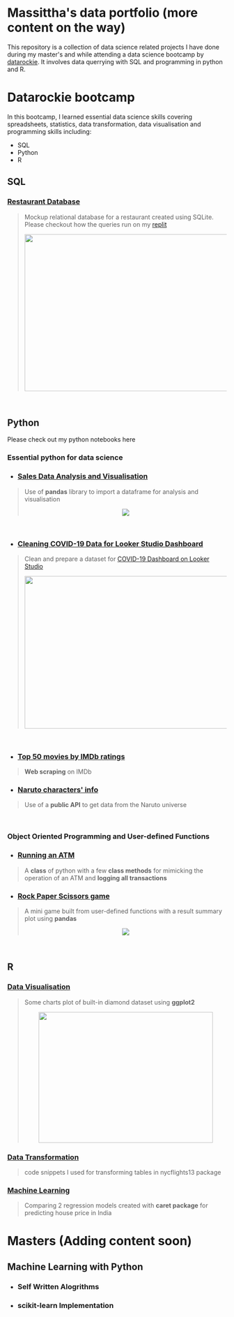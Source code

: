 # Massittha's data portfolio (more content on the way)
This repository is a collection of data science related projects I have done during my master's and while attending a data science bootcamp by [datarockie](https://datarockie.com/).
It involves data querrying with SQL and programming in python and R.


# Datarockie bootcamp
In this bootcamp, I learned essential data science skills covering spreadsheets, statistics, data transformation, data visualisation and programming skills including:
- SQL
- Python
- R

## SQL
### [Restaurant Database](https://github.com/Massittha/data_rockie_sql_project/tree/main)
>Mockup relational database for a restaurant created using SQLite. Please checkout how the queries run on my [replit](https://replit.com/@IamGaff/bootcampbatch08sqlrestaurant)
>  <p align = "center">
> <img src="https://github.com/Massittha/Data-portfolio/assets/93946138/f7ee3731-b400-41d3-8bb6-5b02d2edf39d" width="600" height="360" />

<br>

## Python
Please check out my python notebooks here

### Essential python for data science
- ### [Sales Data Analysis and Visualisation](https://datalore.jetbrains.com/report/static/12XcWoRynSPNSW7x2NCo85/BqHezHwsvi1Emx5W05u9a9)
>Use of **pandas** library to import a dataframe for analysis and visualisation
>  <p align = "center">
>  <img src="https://github.com/Massittha/Data-portfolio/assets/93946138/56e770bd-71b0-4d93-94fb-1c9f66f26c95"  />

<br>

- ### [Cleaning COVID-19 Data for Looker Studio Dashboard](https://github.com/Massittha/Data-portfolio/blob/main/clean_covid_data_viz.ipynb)
>Clean and prepare a dataset for [COVID-19 Dashboard on Looker Studio](https://lookerstudio.google.com/s/ur4CbxWkKMA)
>  <p align = "center">
>  <img src= "https://github.com/Massittha/Data-portfolio/assets/93946138/d25bed25-bfaf-42f8-8f60-c065839ced4c" width="500" height ="350" />
<br>

- ### [Top 50 movies by IMDb ratings](https://github.com/Massittha/Data-portfolio/blob/main/hw04_web_scraping.ipynb)
>**Web scraping** on IMDb

- ### [Naruto characters' info](https://github.com/Massittha/Data-portfolio/blob/main/hw03_API.ipynb)
>Use of a **public API** to get data from the Naruto universe

<br>

###  Object Oriented Programming and User-defined Functions

- ### [Running an ATM](https://github.com/Massittha/Data-portfolio/blob/main/hw02_classATM.ipynb)
>A **class** of python with a few **class methods** for mimicking the operation of an ATM and **logging all transactions**

- ### [Rock Paper Scissors game](https://github.com/Massittha/Data-portfolio/blob/main/hw01_rock_paper_scissors_game.ipynb)
>A mini game built from user-defined functions with a result summary plot using **pandas**
>  <p align = "center">
> <img src="https://github.com/Massittha/Data-portfolio/assets/93946138/35a7fe2c-a8ca-4554-b7e1-59f5ae00ee43"  />

<br>


## R
### [Data Visualisation](https://massittha.github.io/data_visualization_R/)
>Some charts plot of built-in diamond dataset using **ggplot2**
> <p align = "center">
> <img src="https://github.com/Massittha/Data-portfolio/assets/93946138/bc33a301-89c6-4341-baea-984169de5e7d" width="400" height="300"  />

### [Data Transformation](https://www.notion.so/Data-Transformation-with-R-ab7d2d8a8e0b437ea32185fbafee2408)
>code snippets I used for transforming tables in nycflights13 package


### [Machine Learning](https://massittha.github.io/caret_r/)
>Comparing 2 regression models created with **caret package** for predicting house price in India
# Masters (Adding content soon)
## Machine Learning with Python
- ### Self Written Alogrithms
- ### scikit-learn Implementation
